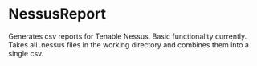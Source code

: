 NessusReport
============

Generates csv reports for Tenable Nessus.
Basic functionality currently. Takes all .nessus files in the working directory and combines them into a single csv.
